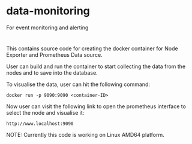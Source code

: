 # data-monitoring
For event monitoring and alerting
#

This contains source code for creating the docker container for Node Exporter and Prometheus Data source. 

User can build and run the container to start collecting the data from the nodes and to save into the database. 

To visualise the data, user can hit the following command:

```
docker run -p 9090:9090 <container-ID>
```

Now user can visit the following link to open the prometheus interface to select the node and visualise it:
```
http://www.localhost:9090
```

NOTE: Currently this code is working on Linux AMD64 platform. 
